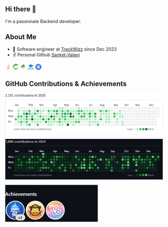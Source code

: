 ## Hi there 👋 

I'm a passionate Backend developer.

## About Me
- 🏢 Software engineer at [TrackWizz](https://www.trackwizz.com/) since Dec 2023
- ✌️ Personal Github [Sanket-Valani](https://github.com/sanket-valani)

<code><img height="20" alt="Java" src="https://raw.githubusercontent.com/github/explore/5b3600551e122a3277c2c5368af2ad5725ffa9a1/topics/java/java.png"></code>
<code><img height="20" alt="Spring boot" src="https://raw.githubusercontent.com/github/explore/80688e429a7d4ef2fca1e82350fe8e3517d3494d/topics/spring-boot/spring-boot.png"></code>
<code><img height="20" alt="Python" src="https://raw.githubusercontent.com/github/explore/80688e429a7d4ef2fca1e82350fe8e3517d3494d/topics/python/python.png"></code>
<code><img height="20" alt="Docker" src="https://raw.githubusercontent.com/github/explore/80688e429a7d4ef2fca1e82350fe8e3517d3494d/topics/docker/docker.png"></code>
<code><img height="20" alt="K8s" src="https://raw.githubusercontent.com/github/explore/01ea2a586e5da744792d0ccfce2f68b861f29301/topics/kubernetes/kubernetes.png"></code>

## GitHub Contributions & Achievements
![2025 Contribution Graph](assets/contribution_graph_2025.png)

![2024 Contribution Graph](assets/contribution_graph_2024.png)

![GitHub Achievements](assets/achievements_screenshot.png)

